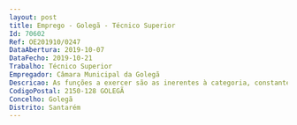 ```yaml
--- 
layout: post
title: Emprego - Golegã - Técnico Superior
Id: 70602
Ref: OE201910/0247
DataAbertura: 2019-10-07
DataFecho: 2019-10-21
Trabalho: Técnico Superior
Empregador: Câmara Municipal da Golegã
Descricao: As funções a exercer são as inerentes à categoria, constantes no anexo à LTFP, às quais corresponde o grau 3 de complexidade funcional e em conformidade com o estabelecido no mapa de pessoal aprovado para o ano de 2019, ou seja, estudo e preparação de planos de defesa das populações em caso de emergência, bem como nos testes às capacidades de execução e avaliação das mesmas, analisar e estudar as situações graves de risco coletivo, tendo em vista a adoção de medidas de prevenção, analisar permanentemente as vulnerabilidades perante situações de risco devidas á ação do homem ou natureza, elaborar campanhas para informar e formar populações, visando a sua sensibilização em matéria de autoproteção e de colaboração com as autoridades, atualizar o plano municipal de emergência, que proponha medidas adequadas a incluir no plano de atividades anuais e plurianuais, executar as ações que na área da proteção civil e da defesa e ordenamento da floresta estejam aí incluídas, elaborar, executar e atualizar o Plano Municipal de Defesa da Floresta contra Incêndios, bem como os programas de ação nele previstos, promover o cumprimento do estabelecido no Sistema Nacional de Defesa da Floresta, relativamente às competências aí atribuídas aos municípios, avaliar e informar sobre a utilização de fogo de artifício e outros artefactos pirotécnicos, durante o período crítico, propor, elaborar e informar projetos de candidaturas e programas de financiamento público e coordenar a sua execução física, acompanhar, vistoriar e emitir pareceres sobre as ações de florestação ou reflorestação sujeitas a licenciamento camarário, atender e informar os munícipes sobre temáticas da proteção civil e da proteção da floresta e respetivas disposições legais aplicáveis, organizar e manter atualizados os projetos e planos em formato digital.
CodigoPostal: 2150-128 GOLEGÃ
Concelho: Golegã
Distrito: Santarém
--- 
```

